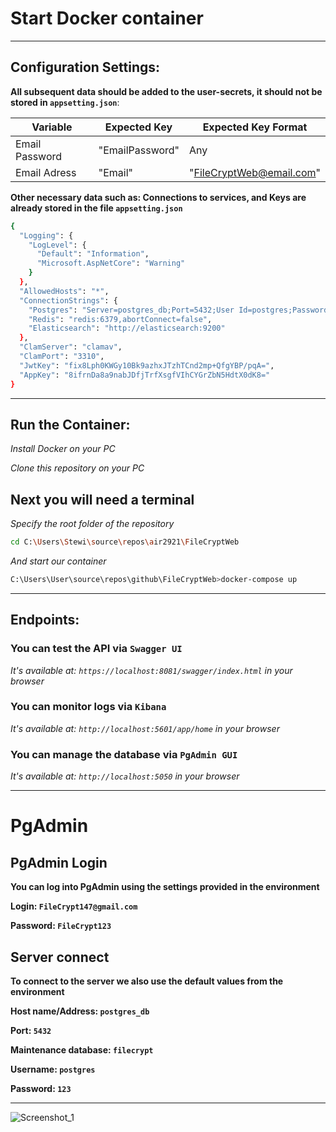 # Start Docker container
---

## Configuration Settings:
**All subsequent data should be added to the user-secrets, it should not be stored in `appsetting.json`**:

|       Variable     |   Expected Key    |    Expected Key Format     |
|--------------------|-------------------|----------------------------|
|   Email Password   |  "EmailPassword"  |            Any             |
|    Email Adress    |      "Email"      |  "FileCryptWeb@email.com"  |

**Other necessary data such as: Connections to services, and Keys are already stored in the file `appsetting.json`**

```bash
{
  "Logging": {
    "LogLevel": {
      "Default": "Information",
      "Microsoft.AspNetCore": "Warning"
    }
  },
  "AllowedHosts": "*",
  "ConnectionStrings": {
    "Postgres": "Server=postgres_db;Port=5432;User Id=postgres;Password=123;Database=filecrypt;",
    "Redis": "redis:6379,abortConnect=false",
    "Elasticsearch": "http://elasticsearch:9200"
  },
  "ClamServer": "clamav",
  "ClamPort": "3310",
  "JwtKey": "fix8Lph0KWGy10Bk9azhxJTzhTCnd2mp+QfgYBP/pqA=",
  "AppKey": "8ifrnDa8a9nabJDfjTrfXsgfVIhCYGrZbN5HdtX0dK8="
}
```
---
## Run the Container:
*Install Docker on your PC*

*Clone this repository on your PC*

**Next you will need a terminal**
-
*Specify the root folder of the repository*

```bash
cd C:\Users\Stewi\source\repos\air2921\FileCryptWeb
```

*And start our container*

```bash
C:\Users\User\source\repos\github\FileCryptWeb>docker-compose up
```
---
## Endpoints:

### You can test the API via `Swagger UI`

*It's available at: `https://localhost:8081/swagger/index.html` in your browser*

### You can monitor logs via `Kibana`

*It's available at: `http://localhost:5601/app/home` in your browser*

### You can manage the database via `PgAdmin GUI`

*It's available at: `http://localhost:5050` in your browser*

---

# PgAdmin

## PgAdmin Login
**You can log into PgAdmin using the settings provided in the environment**

**Login: `FileCrypt147@gmail.com`**

**Password: `FileCrypt123`**

## Server connect
**To connect to the server we also use the default values ​​from the environment**

**Host name/Address: `postgres_db`**

**Port: `5432`**

**Maintenance database: `filecrypt`**

**Username: `postgres`**

**Password: `123`**

---

![Screenshot_1](https://github.com/air2921/FileCryptWeb/assets/92780383/6e2cb6ef-cdd4-46bd-8d37-cba08cf3da03)
